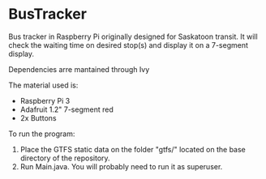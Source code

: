 # BusTracker
Bus tracker in Raspberry Pi originally designed for Saskatoon transit. It will check the waiting time on desired stop(s) and display it on a 7-segment display.

Dependencies arre mantained through Ivy

The material used is:
- Raspberry Pi 3
- Adafruit 1.2" 7-segment red
- 2x Buttons

To run the program:
1. Place the GTFS static data on the folder "gtfs/" located on the base directory of the repository.
2. Run  Main.java. You will probably need to run it as superuser.
